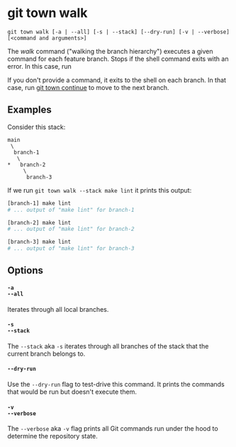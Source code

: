 # git town walk

```command-summary
git town walk [-a | --all] [-s | --stack] [--dry-run] [-v | --verbose] [<command and arguments>]
```

The _walk_ command ("walking the branch hierarchy") executes a given command for each feature branch.
Stops if the shell command exits with an error. In this case, run

If you don't provide a command, it exits to the shell on each branch.
In that case, run [git town continue](continue.md) to move to the next branch.

## Examples

Consider this stack:

```
main
 \
  branch-1
   \
*   branch-2
     \
      branch-3
```

If we run `git town walk --stack make lint` it prints this output:

```bash
[branch-1] make lint
# ... output of "make lint" for branch-1

[branch-2] make lint
# ... output of "make lint" for branch-2

[branch-3] make lint
# ... output of "make lint" for branch-3
```

## Options

#### `-a`<br>`--all`

Iterates through all local branches.

#### `-s`<br>`--stack`

The `--stack` aka `-s` iterates through all branches of the stack that the current branch belongs to.

#### `--dry-run`

Use the `--dry-run` flag to test-drive this command. It prints the commands
that would be run but doesn't execute them.

#### `-v`<br>`--verbose`

The `--verbose` aka `-v` flag prints all Git commands run under the hood to
determine the repository state.
